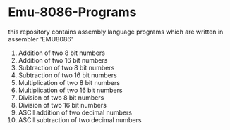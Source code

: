 # Emu-8086-Programs
this repository contains assembly language programs which are written in assembler 'EMU8086'
1. Addition of two 8 bit numbers
2. Addition of two 16 bit numbers
3. Subtraction of two 8 bit numbers
4. Subtraction of two 16 bit numbers
5. Multiplication of two 8 bit numbers
6. Multiplication of two 16 bit numbers
7. Division of two 8 bit numbers
8. Division of two 16 bit numbers
9. ASCII addition of two decimal numbers
10. ASCII subtraction of two decimal numbers
